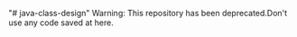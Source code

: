 "# java-class-design" 
Warning: This repository has been deprecated.Don't use any code saved at here.